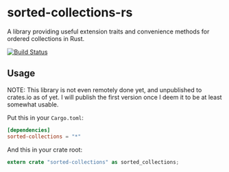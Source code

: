 sorted-collections-rs
=====================

A library providing useful extension traits and convenience methods for ordered collections in Rust.

[![Build Status](https://travis-ci.org/csouth3/sorted-collections-rs.svg?branch=master)](https://travis-ci.org/csouth3/sorted-collections-rs)

## Usage
NOTE: This library is not even remotely done yet, and unpublished to crates.io as of yet.
I will publish the first version once I deem it to be at least somewhat usable.

Put this in your `Cargo.toml`:

```toml
[dependencies]
sorted-collections = "*"
```

And this in your crate root:

```rust
extern crate "sorted-collections" as sorted_collections;
```
